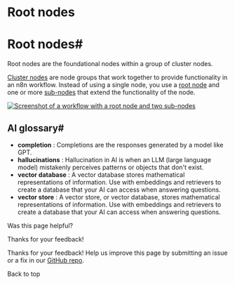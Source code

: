 # Root nodes

[ ](https://github.com/n8n-io/n8n-docs/edit/main/docs/integrations/builtin/cluster-nodes/root-nodes/index.md "Edit this page")

# Root nodes#

Root nodes are the foundational nodes within a group of cluster nodes.

[Cluster nodes](../../../../glossary/#cluster-node-n8n) are node groups that work together to provide functionality in an n8n workflow. Instead of using a single node, you use a [root node](../../../../glossary/#root-node-n8n) and one or more [sub-nodes](../../../../glossary/#sub-node-n8n) that extend the functionality of the node.

[![Screenshot of a workflow with a root node and two sub-nodes](../../../../_images/integrations/builtin/cluster-nodes/root-sub-nodes.png)](https://docs.n8n.io/_images/integrations/builtin/cluster-nodes/root-sub-nodes.png)

## AI glossary#

  * **completion** : Completions are the responses generated by a model like GPT.
  * **hallucinations** : Hallucination in AI is when an LLM (large language model) mistakenly perceives patterns or objects that don't exist.
  * **vector database** : A vector database stores mathematical representations of information. Use with embeddings and retrievers to create a database that your AI can access when answering questions.
  * **vector store** : A vector store, or vector database, stores mathematical representations of information. Use with embeddings and retrievers to create a database that your AI can access when answering questions.

Was this page helpful? 

Thanks for your feedback! 

Thanks for your feedback! Help us improve this page by submitting an issue or a fix in our [GitHub repo](https://github.com/n8n-io/n8n-docs). 

Back to top 
